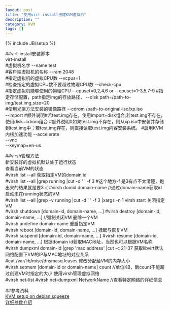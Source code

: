 ```yaml
---
layout: post
title: "使用virt-install搭建KVM虚拟机"
description: ""
category: KVM
tags: []
---
```

{% include JB/setup %}

##virt-install安装脚本  
	virt-install \
	#虚拟机名字
	--name test \
	#客户端虚拟机的名称
	--ram 2048 \
	#指定虚拟机的虚拟CPU数
	--vcpus=1 \
	#检查指定的虚拟CPU数不要超过物理CPU数
	--check-cpu \
	#指定虚拟机能够使用的物理CPU
	--cpuset=0,2,4,6  or --cpuset=1-3,5,7-9
	#指定存储配置，path指定img的存放路径，
	--disk path=/path-to-img/test.img,size=20 \
	#使用光驱方法安装的镜像路径
	--cdrom /path-to-original-iso/xp.iso \
	--import
	#额外说明#若test.img存在，使用import+disk组合;若test.img不存在，使用disk+cdrom组合
	#额外说明#如果test.img不存在，则从xp.iso中安装并存储到test.img中；若test.img存在，则直接读取test.img内容安装系统。
	#启用KVM内核加速功能
	--accelerate \
	--vnc \
	--keymap=en-us

##virsh管理方法  
新安装好的虚拟机默认处于运行状态  
查看当前VM的状态  
	#virsh list --all
获取指定VM的domain id  
	#virsh list --all |grep running |cut -d ' ' -f 3   #这个地方-f 是3有点不太清楚，跑出来的结果就是要3 :(
	#virsh domid domain-name  //通过domain-name获取id
启动未在running状态的VM  
	#virsh list --all |grep -v running |cut -d ' ' -f 3 |xargs -n 1 virsh start
关闭指定VM  
	#virsh shutdown [domain-id, domain-name, ...]
	#virsh destroy [domain-id, domain-name, ...]  //强制关闭VM
删除一个VM  
	#virsh undefine domain-name
重启指定VM  
	#virsh reboot [domain-id, domain-name, ...]
挂起与恢复VM  
	#virsh suspend [domain-id, domain-name, ...]
	#virsh resume [domain-id, domain-name, ...]
根据domain id获取MAC地址，当然也可以根据VM名称  
	#virsh dumpxml domain-id |grep 'mac address' |cut -c 21-37
获取libvirt默认网络配置下VM的IP与MAC地址的对应关系  
	#cat /var/lib/misc/dnsmasq.leases
修改分配给VM的内存大小  
	#virsh setmem [domain-id or domain-name] count	//单位KB，新count不能超过创建VM时指定的大小
使用virsh管理虚拟网络  
	#virsh net-list
	#virsh net-dumpxml NetworkName	//查看特定网络的详细信息

##参考资料  
[KVM setup on debian squeeze](http://wiki.kartbuilding.net/index.php/KVM_Setup_on_Debian_Squeeze)  
[详细参数介绍](http://blog.csdn.net/starshine/article/details/6998189)  

